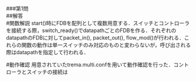 ###第1問  
##解答  
#関数解説
start()時にFDBを配列として複数用意する．スイッチとコントローラを接続する際，switch_ready()でdatapathごとのFDBを作る．それぞれのdatapathのFDBに対してpacket_in(), packet_out(), flow_mod()が行われる．これらの関数の動作は単一スイッチのみ対応のものと変わらないが，呼び出される際はdatapathを指定して行われる．  

#動作確認
用意されていたtrema.multi.confを用いて動作確認を行った．コントローラとスイッチの接続は